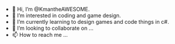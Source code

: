 - 👋 Hi, I’m @KmantheAWESOME.
- 👀 I’m interested in coding and game design.
- 🌱 I’m currently learning to design games and code things in c#.
- 💞️ I’m looking to collaborate on ...
- 📫 How to reach me ...

<!---
KmantheAWESOME/KmantheAWESOME is a ✨ special ✨ repository because its `README.md` (this file) appears on your GitHub profile.
You can click the Preview link to take a look at your changes.
--->
